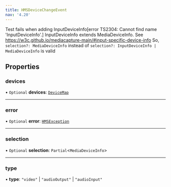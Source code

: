 ```yaml
---
title: HMSDeviceChangeEvent
nav: '4.20'
---
```


Test fails when adding InputDeviceInfo[error TS2304: Cannot find name 'InputDeviceInfo'.]
InputDeviceInfo extends MediaDeviceInfo. See https://w3c.github.io/mediacapture-main/#input-specific-device-info
So, `selection?: MediaDeviceInfo` instead of `selection?: InputDeviceInfo | MediaDeviceInfo` is valid

## Properties

### devices

• `Optional` **devices**: [`DeviceMap`](/api-reference/javascript/v2/interfaces/DeviceMap)

---

### error

• `Optional` **error**: [`HMSException`](/api-reference/javascript/v2/interfaces/HMSException)

---

### selection

• `Optional` **selection**: `Partial`<`MediaDeviceInfo`\>

---

### type

• **type**: `"video"` \| `"audioOutput"` \| `"audioInput"`
